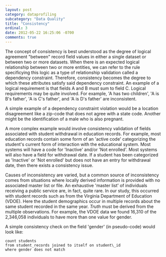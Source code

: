 ```yaml
---
layout: post
category: dataprofiling
subcategory: "Data Quality"
title: "Consistency"
ordinal: 3
date: 2012-05-22 16:25:06 -0700
comments: true
---
```

The concept of consistency is best understood as the degree of logical agreement "between" record field values in either a single dataset or between two or more datasets. When there is an expected logical relationship between two or more entities, we can refer to the rule specificying this logic as a type of relationship validation called a dependency constraint. Therefore, consistency becomes the degree to which these attributes satisfy said dependency constraint. An example of a logical requirement is that fields A and B must sum to field C. Logical requirements may be quite involved. For example, 'A has two children', 'A is B's father', 'A is C's father', and 'A is D's father' are inconsistent.

A simple example of a dependency constraint violation would be a location disagreement like a zip-code that does not agree with a state code. Another might be the identification of a male who is also pregnant.

A more complex example would involve consistency validation of fields associated with student withdrawal in education records. For example, most education records contain some form of an 'active code' categorizing the student's current form of interaction with the educational system. Most systems will have a code for 'Inactive' and/or 'Not enrolled'. Most systems will also have a field for withdrawal date. If a student has been categorized as 'Inactive' or 'Not enrolled' but does not have an entry for withdrawal date, then there exists a consistency issue.


Causes of inconsistency are varied, but a common source of inconsistency comes from situations where locally derived information is provided with no associated master list or file. An exhaustive 'master list' of individuals receiving a public service are, in fact, quite rare. In our study, this occurred with student records such as from the Virginia Department of Education (VDOE). Here the student demographics occur in multiple records about the same student recorded in the same year. *Truth* must be derived from the multiple observations. For example, the VDOE data we found 16,310 of the  2,346,058 individuals to have more than one value for gender.

A simple consistency check on the field 'gender' (in pseudo-code) would look like:

    count students
    from student_records joined to itself on student\_id
    where gender does not match
